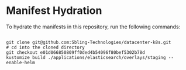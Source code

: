 
# Manifest Hydration

To hydrate the manifests in this repository, run the following commands:

```shell

git clone git@github.com:Sbling-Technologies/datacenter-k8s.git
# cd into the cloned directory
git checkout e01d066850809ff0ded4b54096f80bef5302b78d
kustomize build ./applications/elasticsearch/overlays/staging --enable-helm
```